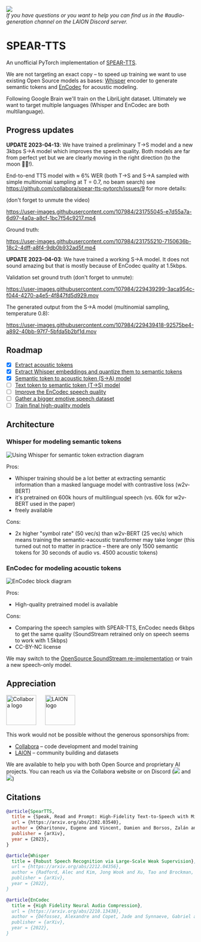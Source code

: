[![](https://dcbadge.vercel.app/api/server/FANw4rHD5E)](https://discord.gg/FANw4rHD5E)  
*If you have questions or you want to help you can find us in the #audio-generation channel on the LAION Discord server.*

# SPEAR-TTS

An unofficial PyTorch implementation of [SPEAR-TTS](https://google-research.github.io/seanet/speartts/examples/).

We are not targeting an exact copy – to speed up training we want to use existing Open Source models as bases:
[Whisper](https://github.com/openai/whisper) encoder to generate semantic tokens and [EnCodec](https://github.com/facebookresearch/encodec) for acoustic modeling.

Following Google Brain we'll train on the LibriLight dataset. Ultimately
we want to target multiple languages (Whisper and EnCodec are both multilanguage).

## Progress updates

**UPDATE 2023-04-13**: We have trained a preliminary T->S model and a new 3kbps S->A model which improves the speech quality. Both models are far from perfect yet but we are clearly moving in the right direction (to the moon 🚀🌖!).

End-to-end TTS model with ≈ 6% WER (both T->S and S->A sampled with simple multinomial sampling at T = 0.7, no beam search) see https://github.com/collabora/spear-tts-pytorch/issues/9 for more details:

(don't forget to unmute the video)

https://user-images.githubusercontent.com/107984/231755045-e7d55a7a-6d97-4a0a-a8cf-1bc7f54c9217.mp4

Ground truth:

https://user-images.githubusercontent.com/107984/231755210-7150636b-18c2-4dff-a8f4-9db0b932ad5f.mp4

**UPDATE 2023-04-03**: We have trained a working S->A model. It does not sound amazing but that is mostly because of EnCodec quality at 1.5kbps.

Validation set ground truth (don't forget to unmute):

https://user-images.githubusercontent.com/107984/229439299-3aca954c-f044-4270-a4e5-4f847fd5d929.mov

The generated output from the S->A model (multinomial sampling, temperature 0.8):

https://user-images.githubusercontent.com/107984/229439418-92575be4-a892-40bb-97f7-5bfda5b2bf1d.mov

## Roadmap

- [x] [Extract acoustic tokens](https://github.com/collabora/spear-tts-pytorch/issues/2)
- [x] [Extract Whisper embeddings and quantize them to semantic tokens](https://github.com/collabora/spear-tts-pytorch/issues/3)
- [x] [Semantic token to acoustic token (S->A) model](https://github.com/collabora/spear-tts-pytorch/issues/4)
- [ ] [Text token to semantic token (T->S) model](https://github.com/collabora/spear-tts-pytorch/issues/9)
- [ ] [Improve the EnCodec speech quality](https://github.com/collabora/spear-tts-pytorch/issues/10)
- [ ] [Gather a bigger emotive speech dataset](https://github.com/collabora/spear-tts-pytorch/issues/11)
- [ ] [Train final high-quality models](https://github.com/collabora/spear-tts-pytorch/issues/12)

## Architecture

### Whisper for modeling semantic tokens

![Using Whisper for semantic token extraction diagram](whisper-block.png)

Pros:
 
 - Whisper training should be a lot better at extracting semantic information than a masked language model with
   contrastive loss (w2v-BERT)
 - it's pretrained on 600k hours of multilingual speech (vs. 60k for w2v-BERT used in the paper)
 - freely available

Cons:

 - 2x higher "symbol rate" (50 vec/s) than w2v-BERT (25 vec/s) which means training the semantic->acoustic transformer
   may take longer (this turned out not to matter in practice – there are only 1500 semantic tokens for 30 seconds of audio vs. 4500 acoustic tokens)

### EnCodec for modeling acoustic tokens

![EnCodec block diagram](https://github.com/facebookresearch/encodec/raw/main/architecture.png)

Pros:

 - High-quality pretrained model is available

Cons:

 - Comparing the speech samples with SPEAR-TTS, EnCodec needs 6kbps to get the same quality
   (SoundStream retrained only on speech seems to work with 1.5kbps)
 - CC-BY-NC license

We may switch to the [OpenSource SoundStream re-implementation](https://github.com/lucidrains/audiolm-pytorch/blob/main/audiolm_pytorch/soundstream.py) or train a new speech-only model.

## Appreciation

[<img height=80 src="https://user-images.githubusercontent.com/107984/229537027-a6d7462b-0c9c-4fd4-b69e-58e98c3ee63f.png" alt="Collabora logo">](https://www.collabora.com)&nbsp;&nbsp;&nbsp;&nbsp;&nbsp;&nbsp;[<img height=80 src="https://user-images.githubusercontent.com/107984/229535036-c741d775-4a9b-4193-89a0-9ddb89ecd011.png" alt="LAION logo">](https://laion.ai)

This work would not be possible without the generous sponsorships from:

- [Collabora](https://www.collabora.com) – code development and model training
- [LAION](https://laion.ai) – community building and datasets

We are available to help you with both Open Source and proprietary AI projects. You can reach us via the Collabora website or on Discord ([![](https://dcbadge.vercel.app/api/shield/270267134960074762?style=flat)](https://discordapp.com/users/270267134960074762) and [![](https://dcbadge.vercel.app/api/shield/1088938086400016475?style=flat)](https://discordapp.com/users/1088938086400016475))

## Citations

```bibtex
@article{SpearTTS,
  title = {Speak, Read and Prompt: High-Fidelity Text-to-Speech with Minimal Supervision},
  url = {https://arxiv.org/abs/2302.03540},
  author = {Kharitonov, Eugene and Vincent, Damien and Borsos, Zalán and Marinier, Raphaël and Girgin, Sertan and Pietquin, Olivier and Sharifi, Matt and Tagliasacchi, Marco and Zeghidour, Neil},
  publisher = {arXiv},
  year = {2023},
}
```

```bibtex
@article{Whisper
  title = {Robust Speech Recognition via Large-Scale Weak Supervision},
  url = {https://arxiv.org/abs/2212.04356},
  author = {Radford, Alec and Kim, Jong Wook and Xu, Tao and Brockman, Greg and McLeavey, Christine and Sutskever, Ilya},
  publisher = {arXiv},  
  year = {2022},
}
```

```bibtex
@article{EnCodec
  title = {High Fidelity Neural Audio Compression},
  url = {https://arxiv.org/abs/2210.13438},
  author = {Défossez, Alexandre and Copet, Jade and Synnaeve, Gabriel and Adi, Yossi},
  publisher = {arXiv},
  year = {2022},
}
```

